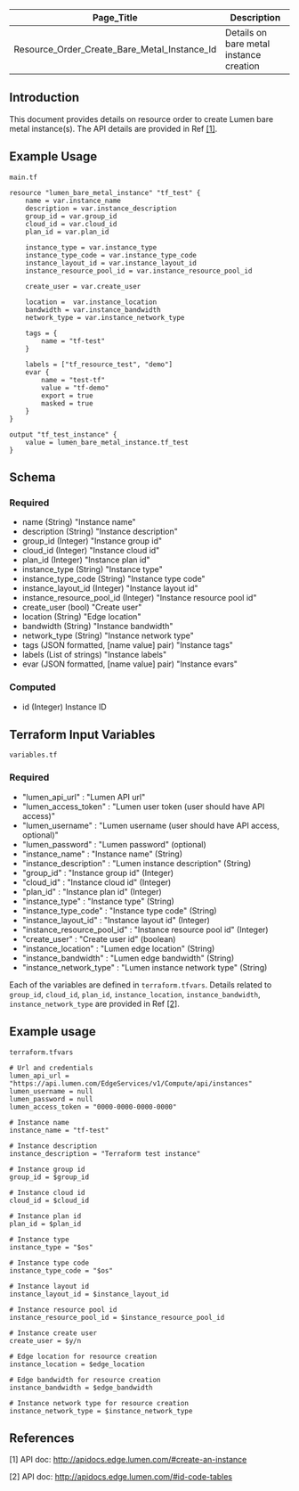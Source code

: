 | Page_Title      | Description                                 |
|-----------------|---------------------------------------------|
| Resource_Order_Create_Bare_Metal_Instance_Id  | Details on bare metal instance creation |

## Introduction
This document provides details on resource order to create Lumen bare metal instance(s). The API details are provided in Ref [[1]](#1).

## Example Usage
`main.tf`
```hcl
resource "lumen_bare_metal_instance" "tf_test" {
    name = var.instance_name
    description = var.instance_description
    group_id = var.group_id
    cloud_id = var.cloud_id
    plan_id = var.plan_id
    
    instance_type = var.instance_type
    instance_type_code = var.instance_type_code
    instance_layout_id = var.instance_layout_id
    instance_resource_pool_id = var.instance_resource_pool_id

    create_user = var.create_user

    location =  var.instance_location
    bandwidth = var.instance_bandwidth
    network_type = var.instance_network_type 

    tags = {
        name = "tf-test"
    }

    labels = ["tf_resource_test", "demo"]
    evar {
        name = "test-tf"
        value = "tf-demo"
        export = true
        masked = true
    }
}

output "tf_test_instance" {
    value = lumen_bare_metal_instance.tf_test
}
```

## Schema

### Required
- name (String) "Instance name"
- description (String) "Instance description"
- group_id (Integer) "Instance group id"
- cloud_id (Integer) "Instance cloud id"
- plan_id (Integer) "Instance plan id"
- instance_type (String) "Instance type"
- instance_type_code (String) "Instance type code"
- instance_layout_id (Integer) "Instance layout id"
- instance_resource_pool_id (Integer) "Instance resource pool id"
- create_user (bool) "Create user"
- location (String) "Edge location"
- bandwidth (String) "Instance bandwidth"
- network_type (String) "Instance network type"
- tags (JSON formatted, [name value] pair) "Instance tags"
- labels (List of strings) "Instance labels"
- evar (JSON formatted, [name value] pair) "Instance evars" 

### Computed
- id (Integer) Instance ID

## Terraform Input Variables
`variables.tf`
### Required
- "lumen_api_url" : "Lumen API url"
- "lumen_access_token" : "Lumen user token (user should have API access)"
- "lumen_username" : "Lumen username (user should have API access, optional)"
- "lumen_password" : "Lumen password" (optional)
- "instance_name" : "Instance name" (String)
- "instance_description" : "Lumen instance description" (String)
- "group_id" : "Instance group id" (Integer)
- "cloud_id" : "Instance cloud id" (Integer)
- "plan_id" : "Instance plan id" (Integer)
- "instance_type" : "Instance type" (String)
- "instance_type_code" : "Instance type code" (String)
- "instance_layout_id" : "Instance layout id" (Integer)
- "instance_resource_pool_id" : "Instance resource pool id" (Integer)
- "create_user" : "Create user id" (boolean)
- "instance_location" : "Lumen edge location" (String)
- "instance_bandwidth" : "Lumen edge bandwidth" (String)
- "instance_network_type" : "Lumen instance network type" (String)

Each of the variables are defined in `terraform.tfvars`. Details related to `group_id`, `cloud_id`, `plan_id`, `instance_location`, `instance_bandwidth`, `instance_network_type` are provided in Ref [[2]](#2).

## Example usage
`terraform.tfvars`
```hcl
# Url and credentials
lumen_api_url = "https://api.lumen.com/EdgeServices/v1/Compute/api/instances"
lumen_username = null
lumen_password = null
lumen_access_token = "0000-0000-0000-0000"

# Instance name
instance_name = "tf-test"

# Instance description
instance_description = "Terraform test instance"

# Instance group id
group_id = $group_id

# Instance cloud id
cloud_id = $cloud_id

# Instance plan id
plan_id = $plan_id

# Instance type
instance_type = "$os"

# Instance type code
instance_type_code = "$os"

# Instance layout id
instance_layout_id = $instance_layout_id

# Instance resource pool id
instance_resource_pool_id = $instance_resource_pool_id

# Instance create user
create_user = $y/n

# Edge location for resource creation
instance_location = $edge_location

# Edge bandwidth for resource creation
instance_bandwidth = $edge_bandwidth

# Instance network type for resource creation
instance_network_type = $instance_network_type
```

## References
<a id="1">[1]</a> API doc: http://apidocs.edge.lumen.com/#create-an-instance

<a id="2">[2]</a> API doc: http://apidocs.edge.lumen.com/#id-code-tables

